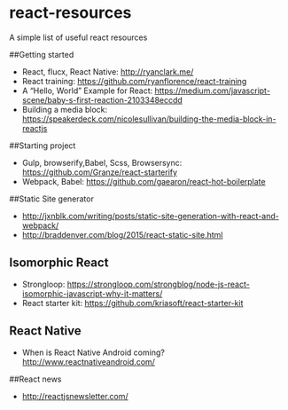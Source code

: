 # react-resources
A simple list of useful react resources

##Getting started
* React, flucx, React Native: http://ryanclark.me/
* React training: https://github.com/ryanflorence/react-training
* A “Hello, World” Example for React: https://medium.com/javascript-scene/baby-s-first-reaction-2103348eccdd
* Building a media block: https://speakerdeck.com/nicolesullivan/building-the-media-block-in-reactjs

##Starting project
* Gulp, browserify,Babel, Scss, Browsersync: https://github.com/Granze/react-starterify
* Webpack, Babel: https://github.com/gaearon/react-hot-boilerplate

##Static Site generator
* http://jxnblk.com/writing/posts/static-site-generation-with-react-and-webpack/
* http://braddenver.com/blog/2015/react-static-site.html

## Isomorphic React
* Strongloop: https://strongloop.com/strongblog/node-js-react-isomorphic-javascript-why-it-matters/
* React starter kit: https://github.com/kriasoft/react-starter-kit

## React Native
* When is React Native Android coming? http://www.reactnativeandroid.com/

##React news
* http://reactjsnewsletter.com/
